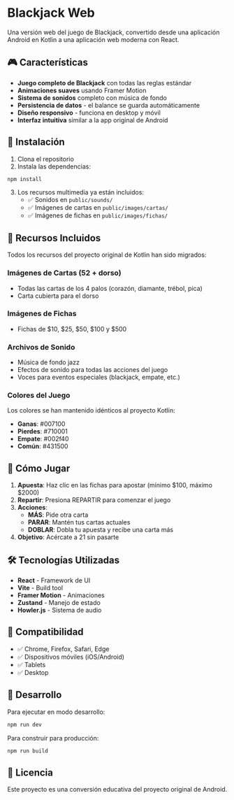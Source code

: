# Blackjack Web

Una versión web del juego de Blackjack, convertido desde una aplicación Android en Kotlin a una aplicación web moderna con React.

## 🎮 Características

- **Juego completo de Blackjack** con todas las reglas estándar
- **Animaciones suaves** usando Framer Motion
- **Sistema de sonidos** completo con música de fondo
- **Persistencia de datos** - el balance se guarda automáticamente
- **Diseño responsivo** - funciona en desktop y móvil
- **Interfaz intuitiva** similar a la app original de Android

## 🚀 Instalación

1. Clona el repositorio
2. Instala las dependencias:
```bash
npm install
```

3. Los recursos multimedia ya están incluidos:
   - ✅ Sonidos en `public/sounds/`
   - ✅ Imágenes de cartas en `public/images/cartas/`
   - ✅ Imágenes de fichas en `public/images/fichas/`

## 🎨 Recursos Incluidos

Todos los recursos del proyecto original de Kotlin han sido migrados:

### Imágenes de Cartas (52 + dorso)
- Todas las cartas de los 4 palos (corazón, diamante, trébol, pica)
- Carta cubierta para el dorso

### Imágenes de Fichas
- Fichas de $10, $25, $50, $100 y $500

### Archivos de Sonido
- Música de fondo jazz
- Efectos de sonido para todas las acciones del juego
- Voces para eventos especiales (blackjack, empate, etc.)

### Colores del Juego
Los colores se han mantenido idénticos al proyecto Kotlin:
- **Ganas**: #007100
- **Pierdes**: #710001
- **Empate**: #002f40
- **Común**: #431500

## 🎯 Cómo Jugar

1. **Apuesta**: Haz clic en las fichas para apostar (mínimo $100, máximo $2000)
2. **Repartir**: Presiona REPARTIR para comenzar el juego
3. **Acciones**:
   - **MÁS**: Pide otra carta
   - **PARAR**: Mantén tus cartas actuales
   - **DOBLAR**: Dobla tu apuesta y recibe una carta más
4. **Objetivo**: Acércate a 21 sin pasarte

## 🛠️ Tecnologías Utilizadas

- **React** - Framework de UI
- **Vite** - Build tool
- **Framer Motion** - Animaciones
- **Zustand** - Manejo de estado
- **Howler.js** - Sistema de audio

## 📱 Compatibilidad

- ✅ Chrome, Firefox, Safari, Edge
- ✅ Dispositivos móviles (iOS/Android)
- ✅ Tablets
- ✅ Desktop

## 🔧 Desarrollo

Para ejecutar en modo desarrollo:
```bash
npm run dev
```

Para construir para producción:
```bash
npm run build
```

## 📄 Licencia

Este proyecto es una conversión educativa del proyecto original de Android.